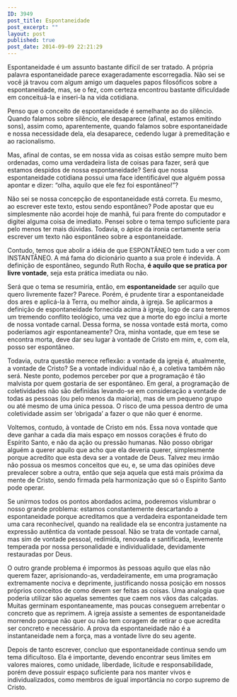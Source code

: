 ```yaml
---
ID: 3949
post_title: Espontaneidade
post_excerpt: ""
layout: post
published: true
post_date: 2014-09-09 22:21:29
---
```

Espontaneidade é um assunto bastante difícil de ser tratado. A própria palavra espontaneidade parece exageradamente escorregadia. Não sei se você já travou com algum amigo um daqueles papos filosóficos sobre a espontaneidade, mas, se o fez, com certeza encontrou bastante dificuldade em conceituá-la e inseri-la na vida cotidiana.

Penso que o conceito de espontaneidade é semelhante ao do silêncio. Quando falamos sobre silêncio, ele desaparece (afinal, estamos emitindo sons), assim como, aparentemente, quando falamos sobre espontaneidade e nossa necessidade dela, ela desaparece, cedendo lugar à premeditação e ao racionalismo.

Mas, afinal de contas, se em nossa vida as coisas estão sempre muito bem ordenadas, como uma verdadeira lista de coisas para fazer, será que estamos despidos de nossa espontaneidade? Será que nossa espontaneidade cotidiana possui uma face identificável que alguém possa apontar e dizer: “olha, aquilo que ele fez foi espontâneo!”?

Não sei se nossa concepção de espontaneidade está correta. Eu mesmo, ao escrever este texto, estou sendo espontâneo? Pode apostar que eu simplesmente não acordei hoje de manhã, fui para frente do computador e digitei alguma coisa de imediato. Pensei sobre o tema tempo suficiente para pelo menos ter mais dúvidas. Todavia, o ápice da ironia certamente seria escrever um texto não espontâneo sobre a espontaneidade.

Contudo, temos que abolir a idéia de que ESPONTÂNEO tem tudo a ver com INSTANTÂNEO. A má fama do dicionário quanto a sua prole é indevida. A definição de espontâneo, segundo Ruth Rocha, <b>é aquilo que se pratica por livre vontade</b>, seja esta prática imediata ou não.

Será que o tema se resumiria, então, em <b>espontaneidade</b> ser aquilo que quero livremente fazer? Parece. Porém, é prudente tirar a espontaneidade dos ares e aplicá-la à Terra, ou melhor ainda, à igreja. Se aplicarmos a definição de espontaneidade fornecida acima à igreja, logo de cara teremos um tremendo conflito teológico, uma vez que a morte do ego inclui a morte de nossa vontade carnal. Dessa forma, se nossa vontade está morta, como poderíamos agir espontaneamente? Ora, minha vontade, que em tese se encontra morta, deve dar seu lugar à vontade de Cristo em mim, e, com ela, posso ser espontâneo.

Todavia, outra questão merece reflexão: a vontade da igreja é, atualmente, a vontade de Cristo? Se a vontade individual não é, a coletiva também não será. Neste ponto, podemos perceber por que a programação é tão malvista por quem gostaria de ser espontâneo. Em geral, a programação de coletividades não são definidas levando-se em consideração a vontade de todas as pessoas (ou pelo menos da maioria), mas de um pequeno grupo ou até mesmo de uma única pessoa. O risco de uma pessoa dentro de uma coletividade assim ser ‘obrigada’ a fazer o que não quer é enorme.

Voltemos, contudo, à vontade de Cristo em nós. Essa nova vontade que deve ganhar a cada dia mais espaço em nossos corações é fruto do Espírito Santo, e não da ação ou pressão humanas. Não posso obrigar alguém a querer aquilo que acho que ela deveria querer, simplesmente porque acredito que esta deva ser a vontade de Deus. Talvez meu irmão não possua os mesmos conceitos que eu, e, se uma das opiniões deve prevalecer sobre a outra, então que seja aquela que está mais próxima da mente de Cristo, sendo firmada pela harmonização que só o Espírito Santo pode operar.

Se unirmos todos os pontos abordados acima, poderemos vislumbrar o nosso grande problema: estamos constantemente descartando a espontaneidade porque acreditamos que a verdadeira espontaneidade tem uma cara reconhecível, quando na realidade ela se encontra justamente na expressão autêntica da vontade pessoal. Não se trata de vontade carnal, mas sim de vontade pessoal, redimida, renovada e santificada, levemente temperada por nossa personalidade e individualidade, devidamente restauradas por Deus.

O outro grande problema é impormos às pessoas aquilo que elas não querem fazer, aprisionando-as, verdadeiramente, em uma programação extremamente nociva e deprimente, justificando nossa posição em nossos próprios conceitos de como devem ser feitas as coisas. Uma analogia que poderia utilizar são aquelas sementes que caem nos vãos das calçadas. Muitas germinam espontaneamente, mas poucas conseguem arrebentar o concreto que as reprimem. A igreja assiste a sementes de espontaneidade morrendo porque não quer ou não tem coragem de retirar o que acredita ser concreto e necessário. A prova da espontaneidade não é a instantaneidade nem a força, mas a vontade livre do seu agente.

Depois de tanto escrever, concluo que espontaneidade continua sendo um tema dificultoso. Ela é importante, devendo encontrar seus limites em valores maiores, como unidade, liberdade, licitude e responsabilidade, porém deve possuir espaço suficiente para nos manter vivos e individualizados, como membros de igual importância no corpo supremo de Cristo.